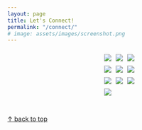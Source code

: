 ```yaml
---
layout: page
title: Let's Connect!
permalink: "/connect/"
# image: assets/images/screenshot.png
---
```


<div style="display: flex; flex-direction: column; align-items: center; max-width: 1000px; margin: auto; padding: 10px; text-align: center;">

  <!-- Badges Section (Now in 3 Rows) -->
  <div style="display: grid; grid-template-columns: repeat(3, auto); gap: 10px; justify-content: center;">
    <a href="https://www.linkedin.com/in/kanthakeyasas">
      <img src="https://img.shields.io/badge/LinkedIn-0077B5?logo=linkedin&logoColor=white&style=for-the-badge" style="max-width: 180px;">
    </a>
    <a href="https://twitter.com/kanthake">
      <img src="https://img.shields.io/badge/Twitter-1DA1F2?logo=twitter&logoColor=white&style=for-the-badge" style="max-width: 180px;">
    </a>
    <a href="https://www.researchgate.net/profile/Yasas-Gamagedara">
      <img src="https://img.shields.io/badge/ResearchGate-00CCBB?logo=researchgate&logoColor=white&style=for-the-badge" style="max-width: 180px;">
    </a>
    <a href="https://scholar.google.com/citations?user=5Ftw3bwAAAAJ&hl=en">
      <img src="https://img.shields.io/badge/Google_Scholar-4285F4?logo=google-scholar&logoColor=white&style=for-the-badge" style="max-width: 180px;">
    </a>
    <a href="https://www.facebook.com/kanthake/">
      <img src="https://img.shields.io/badge/Facebook-1877F2?logo=facebook&logoColor=white&style=for-the-badge" style="max-width: 180px;">
    </a>
    <a href="https://instagram.com/kanthsaz">
      <img src="https://img.shields.io/badge/Instagram-E4405F?logo=instagram&logoColor=white&style=for-the-badge" style="max-width: 180px;">
    </a>
    <a href="https://github.com/kanthsaz">
      <img src="https://img.shields.io/badge/GitHub-000?logo=github&logoColor=white&style=for-the-badge" style="max-width: 180px;">
    </a>
    <a href="https://stackoverflow.com/users/28096213/kanthsaz">
      <img src="https://img.shields.io/badge/Stack_Overflow-F58025?logo=stackoverflow&logoColor=white&style=for-the-badge" style="max-width: 180px;">
    </a>
    <a href="mailto:kanthakeyasas@gmail.com">
      <img src="https://img.shields.io/badge/Email-D14836?logo=gmail&logoColor=white&style=for-the-badge" style="max-width: 180px;">
    </a>
    <a href="https://www.youtube.com/@kanthakeyasas">
      <img src="https://img.shields.io/badge/YouTube-FF0000?logo=youtube&logoColor=white&style=for-the-badge" style="max-width: 180px;">
    </a>
  </div>

  <!-- Instagram Post Section (Below the Buttons) -->
  <div style="max-width: 540px; margin-top: 20px; width: 100%;">
    <blockquote class="instagram-media" data-instgrm-permalink="https://www.instagram.com/kanthsaz/?utm_source=ig_embed&amp;utm_campaign=loading" data-instgrm-version="14" style="width: 100%; min-width: 300px; margin: auto;">
    </blockquote>
    <script async src="//www.instagram.com/embed.js"></script>
  </div>

</div>

<!-- Responsive CSS -->
<style>
  @media (max-width: 768px) {
    .instagram-media {
      max-width: 100% !important;
      margin-top: 20px;
    }
    div {
      text-align: center;
    }
    /* Adjusts badge layout to 2 columns on smaller screens */
    .badges-container {
      display: grid !important;
      grid-template-columns: repeat(2, auto) !important;
    }
  }

  @media (max-width: 480px) {
    /* Adjusts badge layout to 1 column on very small screens */
    .badges-container {
      grid-template-columns: repeat(1, auto) !important;
    }
  }
</style>

[↑ back to top](#top)